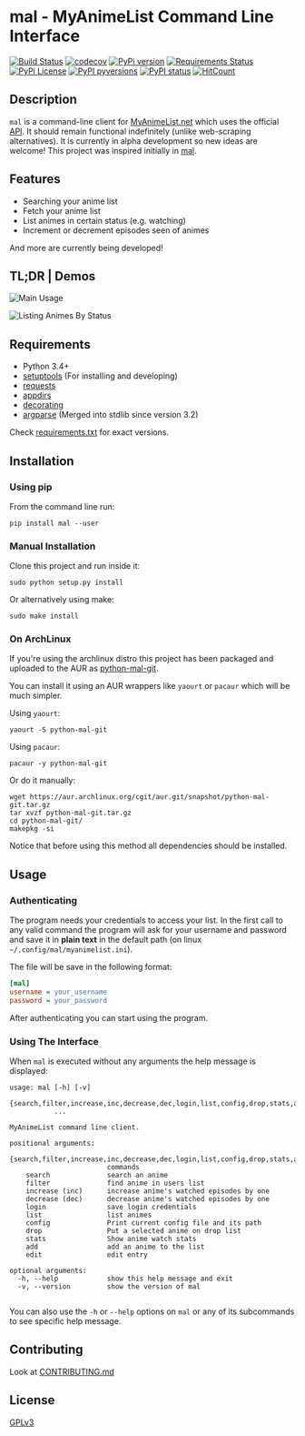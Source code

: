 # mal - MyAnimeList Command Line Interface

[![Build Status](https://travis-ci.org/ryukinix/mal.svg?branch=master)](https://travis-ci.org/ryukinix/mal)
[![codecov](https://codecov.io/gh/ryukinix/mal/branch/master/graph/badge.svg)](https://codecov.io/gh/ryukinix/mal)
[![PyPi version](https://img.shields.io/pypi/v/mal.svg)](https://pypi.python.org/pypi/mal/)
[![Requirements Status](https://requires.io/github/ryukinix/mal/requirements.svg?branch=master)](https://requires.io/github/ryukinix/mal/requirements/?branch=master)
[![PyPi License](https://img.shields.io/pypi/l/mal.svg)](https://pypi.python.org/pypi/mal/)
[![PyPI pyversions](https://img.shields.io/pypi/pyversions/mal.svg)](https://pypi.python.org/pypi/mal/)
[![PyPI status](https://img.shields.io/pypi/status/mal.svg)](https://pypi.python.org/pypi/mal/)
[![HitCount](https://hitt.herokuapp.com/ryukinix/mal.svg)](https://github.com/ryukinix/mal)


## Description

`mal` is a command-line client for [MyAnimeList.net](http://myanimelist.net/) which uses the official [API](http://myanimelist.net/modules.php?go=api).
It should remain functional indefinitely (unlike web-scraping alternatives).
It is currently in alpha development so new ideas are welcome!
This project was inspired initially in [mal](https://github.com/pushrax/mal).

## Features

* Searching your anime list
* Fetch your anime list
* List animes in certain status (e.g. watching)
* Increment or decrement episodes seen of animes

And more are currently being developed!

## TL;DR | Demos

![Main Usage](https://cloud.githubusercontent.com/assets/7642878/19803847/59295fd0-9ce1-11e6-9292-7e52266de4af.gif)


![Listing Animes By Status](https://cloud.githubusercontent.com/assets/7642878/19803846/59157a9c-9ce1-11e6-93a7-30665ae859bf.gif)

## Requirements

- Python 3.4+
- [setuptools](https://pypi.python.org/pypi/setuptools/3.5.1) (For installing and developing)
- [requests](http://docs.python-requests.org/en/latest/index.html)
- [appdirs](https://pypi.python.org/pypi/appdirs)
- [decorating](https://pypi.python.org/pypi/decorating/)
- [argparse](https://docs.python.org/3.5/library/argparse.html) (Merged into stdlib since version 3.2)

Check [requirements.txt](requirements.txt) for exact versions.

## Installation

### Using pip

From the command line run:

```
pip install mal --user
```

### Manual Installation

Clone this project and run inside it:

```
sudo python setup.py install
```

Or alternatively using make:

```
sudo make install
```

### On ArchLinux

If you're using the archlinux distro this project has been packaged and uploaded to
the AUR as [python-mal-git](https://aur.archlinux.org/packages/python-mal-git).

You can install it using an AUR wrappers like `yaourt` or `pacaur` which will be much simpler.

Using `yaourt`:
```
yaourt -S python-mal-git
```

Using `pacaur`:

```
pacaur -y python-mal-git
```

Or do it manually:

```
wget https://aur.archlinux.org/cgit/aur.git/snapshot/python-mal-git.tar.gz
tar xvzf python-mal-git.tar.gz
cd python-mal-git/
makepkg -si
```

Notice that before using this method all dependencies should be installed.

## Usage

### Authenticating

The program needs your credentials to access your list. In the first call to any valid command the program will ask for your username and password and save it in **plain text** in the default path (on linux `~/.config/mal/myanimelist.ini`).

The file will be save in the following format:


```ini
[mal]
username = your_username
password = your_password

```

After authenticating you can start using the program.

### Using The Interface

When `mal` is executed without any arguments the help message is displayed:

```
usage: mal [-h] [-v]
           {search,filter,increase,inc,decrease,dec,login,list,config,drop,stats,add,edit}
           ...

MyAnimeList command line client.

positional arguments:
  {search,filter,increase,inc,decrease,dec,login,list,config,drop,stats,add,edit}
                        commands
    search              search an anime
    filter              find anime in users list
    increase (inc)      increase anime's watched episodes by one
    decrease (dec)      decrease anime's watched episodes by one
    login               save login credentials
    list                list animes
    config              Print current config file and its path
    drop                Put a selected anime on drop list
    stats               Show anime watch stats
    add                 add an anime to the list
    edit                edit entry

optional arguments:
  -h, --help            show this help message and exit
  -v, --version         show the version of mal


```

You can also use the `-h` or `--help` options on `mal` or any of its subcommands to see specific help message.


## Contributing

Look at [CONTRIBUTING.md](CONTRIBUTING.md)


## License

[GPLv3](LICENSE)
